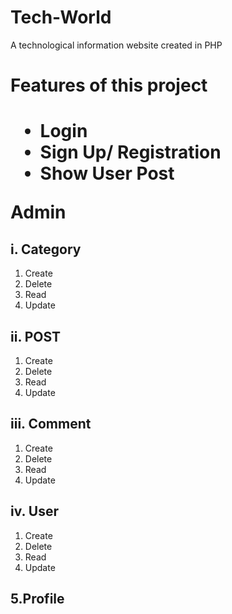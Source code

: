 # Tech-World
A technological information website created in PHP 

<h1>Features of this project<h1>

<ul>
<li>Login</li>
<li>Sign Up/ Registration </li>
<li>Show User Post </li>
</ul>



<b>Admin</b>

<h2>i. Category</h2>
<ol>
  <li>Create</li>
  <li>Delete</li>
  <li>Read</li>
  <li>Update</li>
</ol>

<h2>ii. POST</h2>
<ol>
  <li>Create</li>
  <li>Delete</li>
  <li>Read</li>
  <li>Update</li>
</ol>

<h2>iii. Comment </h2>
<ol>
  <li>Create</li>
  <li>Delete</li>
  <li>Read</li>
  <li>Update</li>
</ol>

<h2>iv. User </h2>
<ol>
  <li>Create</li>
  <li>Delete</li>
  <li>Read</li>
  <li>Update</li>
</ol>


<h2> 5.Profile</h2>

